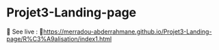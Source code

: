 # Projet3-Landing-page
🔴 See live : 🔗https://merradou-abderrahmane.github.io/Projet3-Landing-page/R%C3%A9alisation/index1.html
